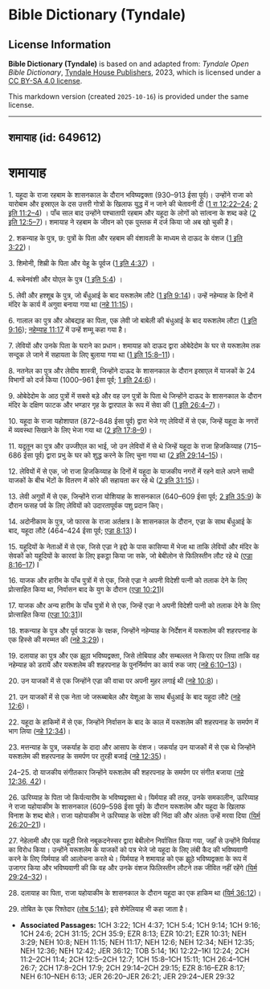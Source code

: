 # Bible Dictionary (Tyndale)

## License Information

**Bible Dictionary (Tyndale)** is based on and adapted from: _Tyndale Open Bible Dictionary_, [Tyndale House Publishers](https://tyndaleopenresources.com/), 2023, which is licensed under a [CC BY-SA 4.0 license](https://creativecommons.org/licenses/by-sa/4.0/legalcode.en).

This markdown version (created `2025-10-16`) is provided under the same license.



--------------------------------

## शमायाह (id: 649612)

शमायाह
======

1\. यहूदा के राजा रहबाम के शासनकाल के दौरान भविष्यद्वक्ता (930–913 ईसा पूर्व)। उन्होंने राजा को यारोबाम और इस्राएल के दस उत्तरी गोत्रों के खिलाफ युद्ध में न जाने की चेतावनी दी ([1 रा 12:22–24](https://ref.ly/1Kgs12:22-1Kgs12:24); [2 इति 11:2–4](https://ref.ly/2Chr11:2-2Chr11:4)) । पाँच साल बाद उन्होंने पश्चातापी रहबाम और यहूदा के लोगों को सांत्वना के शब्द कहे ([2 इति 12:5–7](https://ref.ly/2Chr12:5-2Chr12:7))। शमायाह ने रहबाम के जीवन को एक पुस्तक में दर्ज किया जो अब खो चुकी है।

2\. शकन्याह के पुत्र, छ: पुत्रों के पिता और रहबाम की वंशावली के माध्यम से दाऊद के वंशज ([1 इति 3:22](https://ref.ly/1Chr3:22))।

3\. शिमोनी, शिम्री के पिता और येहू के पूर्वज ([1 इति 4:37](https://ref.ly/1Chr4:37)) ।

4\. रूबेनवंशी और योएल के पुत्र ([1 इति 5:4](https://ref.ly/1Chr5:4)) ।

5\. लेवी और हश्शूब के पुत्र, जो बँधुआई के बाद यरूशलेम लौटे ([1 इति 9:14](https://ref.ly/1Chr9:14))। उन्हें नहेम्याह के दिनों में मंदिर के कार्य में अगुवा बनाया गया था ([नहे 11:15](https://ref.ly/Neh11:15))।

6\. गालाल का पुत्र और ओबद्याह का पिता, एक लेवी जो बाबेली की बंधुआई के बाद यरूशलेम लौटा ([1 इति 9:16](https://ref.ly/1Chr9:16)); [नहेम्याह 11:17](https://ref.ly/Neh11:17) में उन्हें शम्मू कहा गया है।

7\. लेवियों और उनके पिता के घराने का प्रधान। शमायाह को दाऊद द्वारा ओबेदेदोम के घर से यरूशलेम तक सन्दूक ले जाने में सहायता के लिए बुलाया गया था ([1 इति 15:8–11](https://ref.ly/1Chr15:8-1Chr15:11))।

8\. नतनेल का पुत्र और लेवीय शास्त्री, जिन्होंने दाऊद के शासनकाल के दौरान इस्राएल में याजकों के 24 विभागों को दर्ज किया (1000–961 ईसा पूर्व; [1 इति 24:6](https://ref.ly/1Chr24:6))।

9\. ओबेदेदोम के आठ पुत्रों में सबसे बड़े और वह उन पुत्रों के पिता थे जिन्होंने दाऊद के शासनकाल के दौरान मंदिर के दक्षिण फाटक और भण्डार गृह के द्वारपाल के रूप में सेवा की ([1 इति 26:4–7](https://ref.ly/1Chr26:4-1Chr26:7))।

10\. यहूदा के राजा यहोशापात (872–848 ईसा पूर्व) द्वारा भेजे गए लेवियों में से एक, जिन्हें यहूदा के नगरों में व्यवस्था सिखाने के लिए भेजा गया था ([2 इति 17:8–9](https://ref.ly/2Chr17:8-2Chr17:9))।

11\. यदूतून का पुत्र और उज्जीएल का भाई, जो उन लेवियों में से थे जिन्हें यहूदा के राजा हिजकिय्याह (715–686 ईसा पूर्व) द्वारा प्रभु के घर को शुद्ध करने के लिए चुना गया था ([2 इति 29:14–15](https://ref.ly/2Chr29:14-2Chr29:15))।

12\. लेवियों में से एक, जो राजा हिजकिय्याह के दिनों में यहूदा के याजकीय नगरों में रहने वाले अपने साथी याजकों के बीच भेंटों के वितरण में कोरे की सहायता कर रहे थे ([2 इति 31:15](https://ref.ly/2Chr31:15))।

13\. लेवी अगुवों में से एक, जिन्होंने राजा योशियाह के शासनकाल (640–609 ईसा पूर्व; [2 इति 35:9](https://ref.ly/2Chr35:9)) के दौरान फसह पर्व के लिए लेवियों को उदारतापूर्वक पशु प्रदान किए।

14\. अदोनीकाम के पुत्र, जो फारस के राजा अर्तक्षत्र I के शासनकाल के दौरान, एज्रा के साथ बँधुआई के बाद, यहूदा लौटे (464–424 ईसा पूर्व; [एज्रा 8:13](https://ref.ly/Ezra8:13)) I

15\. यहूदियों के नेताओं में से एक, जिसे एज्रा ने इद्दो के पास कासिप्या में भेजा था ताकि लेवियों और मंदिर के सेवकों को यहूदियों के कारवां के लिए इकट्ठा किया जा सके, जो बेबीलोन से फिलिस्तीन लौट रहे थे ([एज्रा 8:16–17](https://ref.ly/Ezra8:16-Ezra8:17)) I

16\. याजक और हारीम के पाँच पुत्रों में से एक, जिसे एज्रा ने अपनी विदेशी पत्नी को तलाक देने के लिए प्रोत्साहित किया था, निर्वासन बाद के युग के दौरान ([एज्रा 10:21](https://ref.ly/Ezra10:21))I

17\. याजक और अन्य हारीम के पाँच पुत्रों मे से एक, जिन्हें एज्रा ने अपनी विदेशी पत्नी को तलाक देने के लिए प्रोत्साहित किया ([एज्रा 10:31](https://ref.ly/Ezra10:31))I

18\. शकन्याह के पुत्र और पूर्व फाटक के रक्षक, जिन्होंने नहेम्याह के निर्देशन में यरूशलेम की शहरपनाह के एक हिस्से की मरम्मत की ([नहे 3:29](https://ref.ly/Neh3:29))।

19\. दलायाह का पुत्र और एक झूठा भविष्यद्वक्ता, जिसे तोबियाह और सम्बल्लत ने किराए पर लिया ताकि वह नहेम्याह को डरायें और यरूशलेम की शहरपनाह के पुनर्निर्माण का कार्य रुक जाए ([नहे 6:10–13](https://ref.ly/Neh6:10-Neh6:13))।

20\. उन याजकों में से एक जिन्होंने एज्रा की वाचा पर अपनी मुहर लगाई थी ([नहे 10:8](https://ref.ly/Neh10:8))।

21\. उन याजकों में से एक नेता जो जरूब्बाबेल और येशूआ के साथ बँधुआई के बाद यहूदा लौटे ([नहे 12:6](https://ref.ly/Neh12:6))।

22\. यहूदा के हाकिमों में से एक, जिन्होंने निर्वासन के बाद के काल में यरूशलेम की शहरपनाह के समर्पण में भाग लिया ([नहे 12:34](https://ref.ly/Neh12:34))।

23\. मत्तन्याह के पुत्र, जकर्याह के दादा और आसाप के वंशज। जकर्याह उन याजकों में से एक थे जिन्होंने यरूशलेम की शहरपनाह के समर्पण पर तुरही बजाई ([नहे 12:35](https://ref.ly/Neh12:35))।

24–25\. दो याजकीय संगीतकार जिन्होंने यरूशलेम की शहरपनाह के समर्पण पर संगीत बजाया ([नहे 12:36, 42](https://ref.ly/Neh12:36,Neh12:42))।

26\. ऊरिय्याह के पिता जो किर्यत्यारीम के भविष्यद्वक्ता थे। यिर्मयाह की तरह, उनके समकालीन, ऊरिय्याह ने राजा यहोयाकीम के शासनकाल (609–598 ईसा पूर्व) के दौरान यरूशलेम और यहूदा के खिलाफ विनाश के शब्द बोले। राजा यहोयाकीम ने ऊरिय्याह के संदेश की निंदा की और अंततः उन्हें मरवा दिया ([यिर्म 26:20–21](https://ref.ly/Jer26:20-Jer26:21))।

27\. नेहेलामी और एक यहूदी जिसे नबूकदनेस्सर द्वारा बेबीलोन निर्वासित किया गया, जहाँ से उन्होंने यिर्मयाह का विरोध किया। उन्होंने यरूशलेम के याजकों को पत्र भेजे जो यहूदा के लिए लंबी कैद की भविष्यवाणी करने के लिए यिर्मयाह की आलोचना करते थे। यिर्मयाह ने शमायाह को एक झूठे भविष्यद्वक्ता के रूप में उजागर किया और भविष्यवाणी की कि वह और उनके वंशज फिलिस्तीन लौटने तक जीवित नहीं रहेंगे ([यिर्म 29:24–32](https://ref.ly/Jer29:24-Jer29:32))।

28\. दलायाह का पिता, राजा यहोयाकीम के शासनकाल के दौरान यहूदा का एक हाकिम था ([यिर्म 36:12](https://ref.ly/Jer36:12))।

29\. तोबित के एक रिश्तेदार ([तोब 5:14](https://ref.ly/Tob5:14)); इसे शेमेलियाह भी कहा जाता है।

* **Associated Passages:** 1CH 3:22; 1CH 4:37; 1CH 5:4; 1CH 9:14; 1CH 9:16; 1CH 24:6; 2CH 31:15; 2CH 35:9; EZR 8:13; EZR 10:21; EZR 10:31; NEH 3:29; NEH 10:8; NEH 11:15; NEH 11:17; NEH 12:6; NEH 12:34; NEH 12:35; NEH 12:36; NEH 12:42; JER 36:12; TOB 5:14; 1KI 12:22–1KI 12:24; 2CH 11:2–2CH 11:4; 2CH 12:5–2CH 12:7; 1CH 15:8–1CH 15:11; 1CH 26:4–1CH 26:7; 2CH 17:8–2CH 17:9; 2CH 29:14–2CH 29:15; EZR 8:16–EZR 8:17; NEH 6:10–NEH 6:13; JER 26:20–JER 26:21; JER 29:24–JER 29:32

